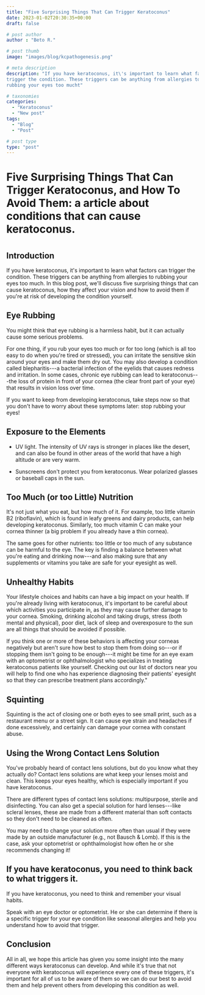 ```yaml
---
title: "Five Surprising Things That Can Trigger Keratoconus"
date: 2023-01-02T20:30:35+00:00
draft: false

# post author
author : "Beto R."

# post thumb
image: "images/blog/kcpathogenesis.png"

# meta description
description: "If you have keratoconus, it\'s important to learn what factors can
trigger the condition. These triggers can be anything from allergies to
rubbing your eyes too mucht"

# taxonomies
categories: 
  - "Keratoconus"
  - "New post"
tags:
  - "Blog"
  - "Post"

# post type
type: "post"
---
```


# Five Surprising Things That Can Trigger Keratoconus, and How To Avoid Them: a article about conditions that can cause keratoconus.

# 

## Introduction

If you have keratoconus, it\'s important to learn what factors can
trigger the condition. These triggers can be anything from allergies to
rubbing your eyes too much. In this blog post, we\'ll discuss five
surprising things that can cause keratoconus, how they affect your
vision and how to avoid them if you\'re at risk of developing the
condition yourself.

## Eye Rubbing

You might think that eye rubbing is a harmless habit, but it can
actually cause some serious problems.

For one thing, if you rub your eyes too much or for too long (which is
all too easy to do when you\'re tired or stressed), you can irritate the
sensitive skin around your eyes and make them dry out. You may also
develop a condition called blepharitis---a bacterial infection of the
eyelids that causes redness and irritation. In some cases, chronic eye
rubbing can lead to keratoconus---the loss of protein in front of your
cornea (the clear front part of your eye) that results in vision loss
over time.

If you want to keep from developing keratoconus, take steps now so that
you don\'t have to worry about these symptoms later: stop rubbing your
eyes!

## Exposure to the Elements

-   UV light. The intensity of UV rays is stronger in places like the
    desert, and can also be found in other areas of the world that have
    a high altitude or are very warm.

-   Sunscreens don\'t protect you from keratoconus. Wear polarized
    glasses or baseball caps in the sun.

## Too Much (or too Little) Nutrition

It\'s not just what you eat, but how much of it. For example, too little
vitamin B2 (riboflavin), which is found in leafy greens and dairy
products, can help developing keratoconus. Similarly, too much vitamin C
can make your cornea thinner (a big problem if you already have a thin
cornea).

The same goes for other nutrients: too little or too much of any
substance can be harmful to the eye. The key is finding a balance
between what you\'re eating and drinking now---and also making sure that
any supplements or vitamins you take are safe for your eyesight as well.

## Unhealthy Habits

Your lifestyle choices and habits can have a big impact on your health.
If you're already living with keratoconus, it's important to be careful
about which activities you participate in, as they may cause further
damage to your cornea. Smoking, drinking alcohol and taking drugs,
stress (both mental and physical), poor diet, lack of sleep and
overexposure to the sun are all things that should be avoided if
possible.

If you think one or more of these behaviors is affecting your corneas
negatively but aren't sure how best to stop them from doing so---or if
stopping them isn't going to be enough---it might be time for an eye
exam with an optometrist or ophthalmologist who specializes in treating
keratoconus patients like yourself. Checking out our list of doctors
near you will help to find one who has experience diagnosing their
patients\' eyesight so that they can prescribe treatment plans
accordingly.\"

## Squinting

Squinting is the act of closing one or both eyes to see small print,
such as a restaurant menu or a street sign. It can cause eye strain and
headaches if done excessively, and certainly can damage your cornea with
constant abuse.

## Using the Wrong Contact Lens Solution

You've probably heard of contact lens solutions, but do you know what
they actually do? Contact lens solutions are what keep your lenses moist
and clean. This keeps your eyes healthy, which is especially important
if you have keratoconus.

There are different types of contact lens solutions: multipurpose,
sterile and disinfecting. You can also get a special solution for hard
lenses---like scleral lenses, these are made from a different material
than soft contacts so they don't need to be cleaned as often.

You may need to change your solution more often than usual if they were
made by an outside manufacturer (e.g., not Bausch & Lomb). If this is
the case, ask your optometrist or ophthalmologist how often he or she
recommends changing it!

## If you have keratoconus, you need to think back to what triggers it.

If you have keratoconus, you need to think and remember your visual
habits.

Speak with an eye doctor or optometrist. He or she can determine if
there is a specific trigger for your eye condition like seasonal
allergies and help you understand how to avoid that trigger.

## Conclusion

All in all, we hope this article has given you some insight into the
many different ways keratoconus can develop. And while it's true that
not everyone with keratoconus will experience every one of these
triggers, it's important for all of us to be aware of them so we can do
our best to avoid them and help prevent others from developing this
condition as well.
